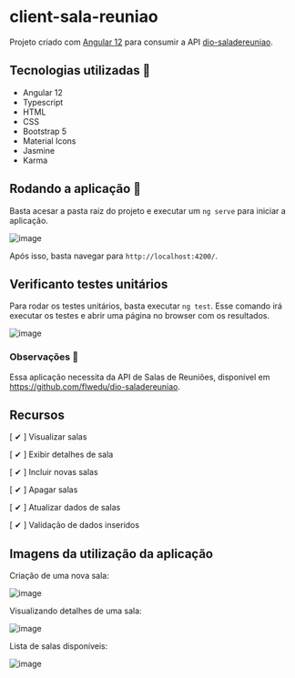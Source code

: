 # client-sala-reuniao

Projeto criado com [Angular 12](https://github.com/angular/) para consumir a API [dio-saladereuniao](https://github.com/flwedu/dio-saladereuniao).

## Tecnologias utilizadas 🔧

- Angular 12
- Typescript
- HTML
- CSS
- Bootstrap 5
- Material Icons
- Jasmine
- Karma

## Rodando a aplicação 🚀

Basta acesar a pasta raiz do projeto e executar um `ng serve` para iniciar a aplicação.

![image](https://user-images.githubusercontent.com/55285816/131054106-06e4f3c5-4da0-4be9-ade0-92eae1b259ec.png)

Após isso, basta navegar para `http://localhost:4200/`.

## Verificanto testes unitários

Para rodar os testes unitários, basta executar `ng test`. Esse comando irá executar os testes e abrir uma página no browser com os resultados.

![image](https://user-images.githubusercontent.com/55285816/131053965-174e4167-3900-4198-bed4-33015e87bfbe.png)


### Observações 📢

Essa aplicação necessita da API de Salas de Reuniões, disponível em https://github.com/flwedu/dio-saladereuniao.

## Recursos

[ ✔ ] Visualizar salas

[ ✔ ] Exibir detalhes de sala

[ ✔ ] Incluir novas salas

[ ✔ ] Apagar salas

[ ✔ ] Atualizar dados de salas

[ ✔ ] Validação de dados inseridos

## Imagens da utilização da aplicação

Criação de uma nova sala:

![image](https://user-images.githubusercontent.com/55285816/129819706-f30b4427-933c-40aa-aec7-09a841976797.png)

Visualizando detalhes de uma sala:

![image](https://user-images.githubusercontent.com/55285816/129819427-8220273d-881b-4e0a-924f-ffb1846ac456.png)

Lista de salas disponíveis:

![image](https://user-images.githubusercontent.com/55285816/129819602-6ec45d25-8352-4649-9037-869c67f973ca.png)
